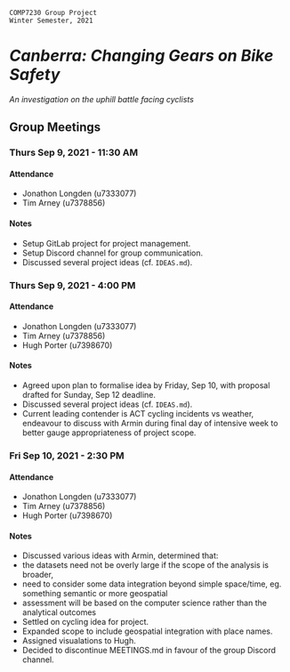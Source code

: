     COMP7230 Group Project
    Winter Semester, 2021

# _Canberra: Changing Gears on Bike Safety_
_An investigation on the uphill battle facing cyclists_

## Group Meetings

### Thurs Sep 9, 2021 - 11:30 AM

#### Attendance
- Jonathon Longden (u7333077)
- Tim Arney (u7378856)

#### Notes
- Setup GitLab project for project management.
- Setup Discord channel for group communication.
- Discussed several project ideas (cf. `IDEAS.md`).

### Thurs Sep 9, 2021 - 4:00 PM

#### Attendance
- Jonathon Longden (u7333077)
- Tim Arney (u7378856)
- Hugh Porter (u7398670)

#### Notes
- Agreed upon plan to formalise idea by Friday, Sep 10, with proposal drafted for Sunday, Sep 12 deadline.
- Discussed several project ideas (cf. `IDEAS.md`).
- Current leading contender is ACT cycling incidents vs weather, endeavour to discuss with Armin during final day of intensive week to better gauge appropriateness of project scope.

### Fri Sep 10, 2021 - 2:30 PM

#### Attendance
- Jonathon Longden (u7333077)
- Tim Arney (u7378856)
- Hugh Porter (u7398670)

#### Notes
- Discussed various ideas with Armin, determined that:
 - the datasets need not be overly large if the scope of the analysis is broader,
 - need to consider some data integration beyond simple space/time, eg. something semantic or more geospatial
 - assessment will be based on the computer science rather than the analytical outcomes
- Settled on cycling idea for project.
- Expanded scope to include geospatial integration with place names.
- Assigned visualations to Hugh.
- Decided to discontinue MEETINGS.md in favour of the group Discord channel.
